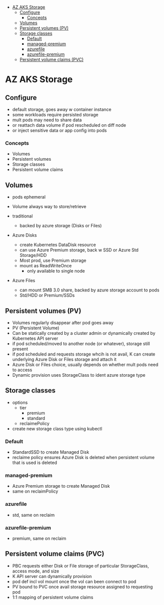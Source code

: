 - [AZ AKS Storage](#az-aks-storage)
  - [Configure](#configure)
    - [Concepts](#concepts)
  - [Volumes](#volumes)
  - [Persistent volumes (PV)](#persistent-volumes-pv)
  - [Storage classes](#storage-classes)
    - [Default](#default)
    - [managed-premium](#managed-premium)
    - [azurefile](#azurefile)
    - [azurefile-premium](#azurefile-premium)
  - [Persistent volume claims (PVC)](#persistent-volume-claims-pvc)
# AZ AKS Storage

## Configure 

* default storage, goes away w container instance
* some workloads require persisted storage
* mult pods may need to share data 
* or reattach data volume if pod rescheduled on diff node
* or inject sensitive data or app config into pods

### Concepts 
* Volumes
* Persistent volumes
* Storage classes
* Persistent volume claims

## Volumes
* pods ephemeral
* Volume always way to store/retrieve
* traditional
  * backed by azure storage (Disks or Files)
* Azure Disks
  * create Kubernetes DataDisk resource
  * can use Azure Premium storage, back w SSD or Azure Std Storage/HDD
  * Most prod, use Premium storage
  * mount as ReadWriteOnce
    * only available to single node

* Azure Files
  * can mount SMB 3.0 share, backed by azure storage account to pods
  * Std/HDD or Premium/SSDs

## Persistent volumes (PV)
* Volumes regularly disappear after pod goes away
* PV (Persistent Volume) 
* Can be statically created by a cluster admin or dynamically created by Kubernetes API server
* if pod scheduled/moved to another node (or whatever), storage still present
* if pod scheduled and requests storage whcih is not avail, K can create underlying Azure Disk or Files storage and attach it
* Azure Disk or Files choice, usually depends on whether mult pods need to access
* Dynamic provision uses StorageClass to ident azure storage type

## Storage classes
* options
  * tier
    * premium
    * standard
  * reclaimePolicy
* create new storage class type using kubectl
### Default
* StandardSSD to create Managed Disk
* reclaime policy ensures Azure Disk is deleted when persistent volume that is used is deleted
### managed-premium
* Azure Premium storage to create Managed Disk
* same on reclaimPolicy
### azurefile
* std, same on reclaim
### azurefile-premium
* premium, same on reclaim

## Persistent volume claims (PVC)
* PBC requests either Disk or File storage of particular StorageClass, access mode, and size
* K API server can dynamically provision
* pod def incl vol mount once the vol can been connect to pod
* PV bound to PVC once avail storage resource assigned to requesting pod
* 1:1 mapping of persistent volume claims